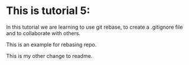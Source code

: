 # This is tutorial 5: 

In this tutorial we are learning to use git rebase, to create a .gitignore file and to collaborate with others.

This is an example for rebasing repo.

This is my other change to readme. 

